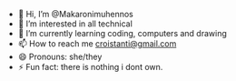 - 👋 Hi, I’m @Makaronimuhennos
- 👀 I’m interested in all technical
- 🌱 I’m currently learning coding, computers and drawing
- 📫 How to reach me croistanti@gmail.com
- 😄 Pronouns: she/they
- ⚡ Fun fact: there is nothing i dont own.

<!---
Makaronimuhennos/Makaronimuhennos is a ✨ special ✨ repository because its `README.md` (this file) appears on your GitHub profile.
You can click the Preview link to take a look at your changes.
--->
